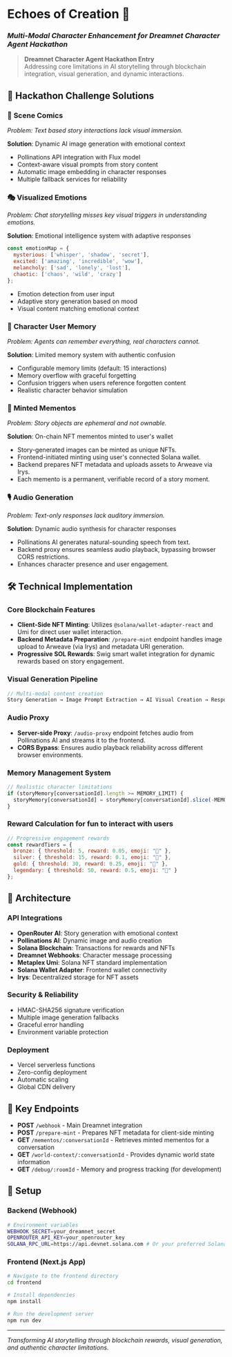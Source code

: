 # Echoes of Creation 🌟
### *Multi-Modal Character Enhancement for Dreamnet Character Agent Hackathon*

> **Dreamnet Character Agent Hackathon Entry**  
> Addressing core limitations in AI storytelling through blockchain integration, visual generation, and dynamic interactions.

## 🎯 Hackathon Challenge Solutions

### 🎨 **Scene Comics**
*Problem: Text based story interactions lack visual immersion.*

**Solution**: Dynamic AI image generation with emotional context
- Pollinations API integration with Flux model
- Context-aware visual prompts from story content
- Automatic image embedding in character responses
- Multiple fallback services for reliability

### 🎭 **Visualized Emotions**
*Problem: Chat storytelling misses key visual triggers in understanding emotions.*

**Solution**: Emotional intelligence system with adaptive responses
```javascript
const emotionMap = {
  mysterious: ['whisper', 'shadow', 'secret'],
  excited: ['amazing', 'incredible', 'wow'],
  melancholy: ['sad', 'lonely', 'lost'],
  chaotic: ['chaos', 'wild', 'crazy']
};
```
- Emotion detection from user input
- Adaptive story generation based on mood
- Visual content matching emotional context

### 🧠 **Character User Memory**
*Problem: Agents can remember everything, real characters cannot.*

**Solution**: Limited memory system with authentic confusion
- Configurable memory limits (default: 15 interactions)
- Memory overflow with graceful forgetting
- Confusion triggers when users reference forgotten content
- Realistic character behavior simulation

### 🏺 **Minted Mementos**
*Problem: Story objects are ephemeral and not ownable.*

**Solution**: On-chain NFT mementos minted to user's wallet
- Story-generated images can be minted as unique NFTs.
- Frontend-initiated minting using user's connected Solana wallet.
- Backend prepares NFT metadata and uploads assets to Arweave via Irys.
- Each memento is a permanent, verifiable record of a story moment.

### 🎙️ **Audio Generation**
*Problem: Text-only responses lack auditory immersion.*

**Solution**: Dynamic audio synthesis for character responses
- Pollinations AI generates natural-sounding speech from text.
- Backend proxy ensures seamless audio playback, bypassing browser CORS restrictions.
- Enhances character presence and user engagement.

## 🛠️ Technical Implementation

### Core Blockchain Features
- **Client-Side NFT Minting**: Utilizes `@solana/wallet-adapter-react` and Umi for direct user wallet interaction.
- **Backend Metadata Preparation**: `/prepare-mint` endpoint handles image upload to Arweave (via Irys) and metadata URI generation.
- **Progressive SOL Rewards**: Swig smart wallet integration for dynamic rewards based on story engagement.

### Visual Generation Pipeline
```javascript
// Multi-modal content creation
Story Generation → Image Prompt Extraction → AI Visual Creation → Response Enhancement
```

### Audio Proxy
- **Server-side Proxy**: `/audio-proxy` endpoint fetches audio from Pollinations AI and streams it to the frontend.
- **CORS Bypass**: Ensures audio playback reliability across different browser environments.

### Memory Management System
```javascript
// Realistic character limitations
if (storyMemory[conversationId].length >= MEMORY_LIMIT) {
  storyMemory[conversationId] = storyMemory[conversationId].slice(-MEMORY_LIMIT);
}
```

### Reward Calculation for fun to interact with users
```javascript
// Progressive engagement rewards
const rewardTiers = {
  bronze: { threshold: 5, reward: 0.05, emoji: "🥉" },
  silver: { threshold: 15, reward: 0.1, emoji: "🥈" },
  gold: { threshold: 30, reward: 0.25, emoji: "🥇" },
  legendary: { threshold: 50, reward: 0.5, emoji: "👑" }
};
```

## 🚀 Architecture

### API Integrations
- **OpenRouter AI**: Story generation with emotional context
- **Pollinations AI**: Dynamic image and audio creation
- **Solana Blockchain**: Transactions for rewards and NFTs
- **Dreamnet Webhooks**: Character message processing
- **Metaplex Umi**: Solana NFT standard implementation
- **Solana Wallet Adapter**: Frontend wallet connectivity
- **Irys**: Decentralized storage for NFT assets

### Security & Reliability
- HMAC-SHA256 signature verification
- Multiple image generation fallbacks
- Graceful error handling
- Environment variable protection

### Deployment
- Vercel serverless functions
- Zero-config deployment
- Automatic scaling
- Global CDN delivery

## 📡 Key Endpoints

- **POST** `/webhook` - Main Dreamnet integration
- **POST** `/prepare-mint` - Prepares NFT metadata for client-side minting
- **GET** `/mementos/:conversationId` - Retrieves minted mementos for a conversation
- **GET** `/world-context/:conversationId` - Provides dynamic world state information
- **GET** `/debug/:roomId` - Memory and progress tracking (for development)

## 🔧 Setup

### Backend (Webhook)
```bash
# Environment variables
WEBHOOK_SECRET=your_dreamnet_secret
OPENROUTER_API_KEY=your_openrouter_key
SOLANA_RPC_URL=https://api.devnet.solana.com # Or your preferred Solana RPC

```

### Frontend (Next.js App)
```bash
# Navigate to the frontend directory
cd frontend

# Install dependencies
npm install

# Run the development server
npm run dev
```

---

*Transforming AI storytelling through blockchain rewards, visual generation, and authentic character limitations.*
